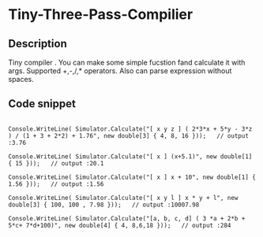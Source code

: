 # Tiny-Three-Pass-Compilier 

## Description

   Tiny compiler . You can make some simple fucstion fand calculate it with args.
   Supported +,-,/,* operators.
   Also can parse expression without spaces.

## Code snippet 

   ```
   
   Console.WriteLine( Simulator.Calculate("[ x y z ] ( 2*3*x + 5*y - 3*z ) / (1 + 3 + 2*2) + 1.76", new double[3] { 4, 8, 16 }));   // output :3.76
   
   Console.WriteLine( Simulator.Calculate("[ x ] (x+5.1)", new double[1] { 15 }));   // output :20.1
   
   Console.WriteLine( Simulator.Calculate("[ x ] x + 10", new double[1] { 1.56 }));   // output :1.56
   
   Console.WriteLine( Simulator.Calculate("[ x y l ] x * y + l", new double[3] { 100, 100 , 7.98 }));   // output :10007.98 
   
   Console.WriteLine( Simulator.Calculate("[a, b, c, d] ( 3 *a + 2*b + 5*c+ 7*d+100)", new double[4] { 4, 8,6,18 }));   // output :284 
   
   ```
